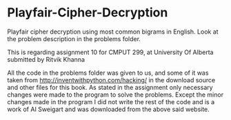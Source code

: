 # Playfair-Cipher-Decryption

Playfair cipher decryption using most common bigrams in English. Look at the problem description in the problems folder. 

This is regarding assignment 10 for CMPUT 299, at University Of Alberta submitted by Ritvik Khanna

All the code in the problems folder was given to us, and some of it was taken from http://inventwithpython.com/hacking/ in the download source and other files for this book. As stated in the assignment only necessary changes were made to the program to solve the problems. Except the minor changes made in the program I did not write the rest of the code and is a work of AI Sweigart and was downloaded from the above said website.
